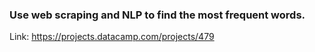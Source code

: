 ### Use web scraping and NLP to find the most frequent words. 
Link: https://projects.datacamp.com/projects/479
